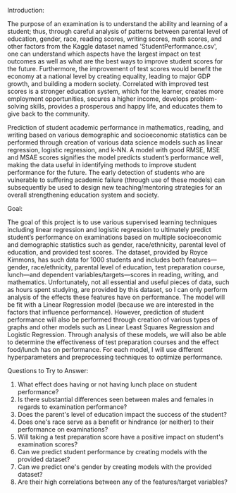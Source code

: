 Introduction:

The purpose of an examination is to understand the ability and learning of a student; thus, through careful analysis of patterns between parental level of education, gender, race, reading scores, writing scores, math scores, and other factors from the Kaggle dataset named 'StudentPerformance.csv', one can understand which aspects have the largest impact on test outcomes as well as what are the best ways to improve student scores for the future. Furthermore, the improvement of test scores would benefit the economy at a national level by creating equality, leading to major GDP growth, and building a modern society. Correlated with improved test scores is a stronger education system, which for the learner, creates more employment opportunities, secures a higher income, develops problem-solving skills, provides a prosperous and happy life, and educates them to give back to the community.

Prediction of student academic performance in mathematics, reading, and writing based on various demographic and socioeconomic statistics can be performed through creation of various data science models such as linear regression, logistic regression, and k-NN. A model with good RMSE, MSE and MSAE scores signifies the model predicts student’s performance well, making the data useful in identifying methods to improve student performance for the future. The early detection of students who are vulnerable to suffering academic failure (through use of these models) can subsequently be used to design new teaching/mentoring strategies for an overall strengthening education system and society.

Goal:

The goal of this project is to use various supervised learning techniques including linear regression and logistic regression to ultimately predict student’s performance on examinations based on multiple socioeconomic and demographic statistics such as gender, race/ethnicity, parental level of education, and provided test scores. The dataset, provided by Royce Kimmons, has such data for 1000 students and includes both features—gender, race/ethnicity, parental level of education, test preparation course, lunch—and dependent variables/targets—scores in reading, writing, and mathematics. Unfortunately, not all essential and useful pieces of data, such as hours spent studying, are provided by this dataset, so I can only perform analysis of the effects these features have on performance. The model will be fit with a Linear Regression model (because we are interested in the factors that influence performance). However, prediction of student performance will also be performed through creation of various types of graphs and other models such as Linear Least Squares Regression and Logistic Regression. Through analysis of these models, we will also be able to determine the effectiveness of test preparation courses and the effect food/lunch has on performance. For each model, I will use different hyperparameters and preprocessing techniques to optimize performance.

Questions to Try to Answer:
1. What effect does having or not having lunch place on student performance?
2. Is there substantial differences seen between males and females in regards to examination performance?
3. Does the parent's level of education impact the success of the student?
4. Does one's race serve as a benefit or hindrance (or neither) to their performance on examinations?
5. Will taking a test preparation score have a positive impact on student's examination scores?
6. Can we predict student performance by creating models with the provided dataset?
7. Can we predict one's gender by creating models with the provided dataset?
8. Are their high correlations between any of the features/target variables?

